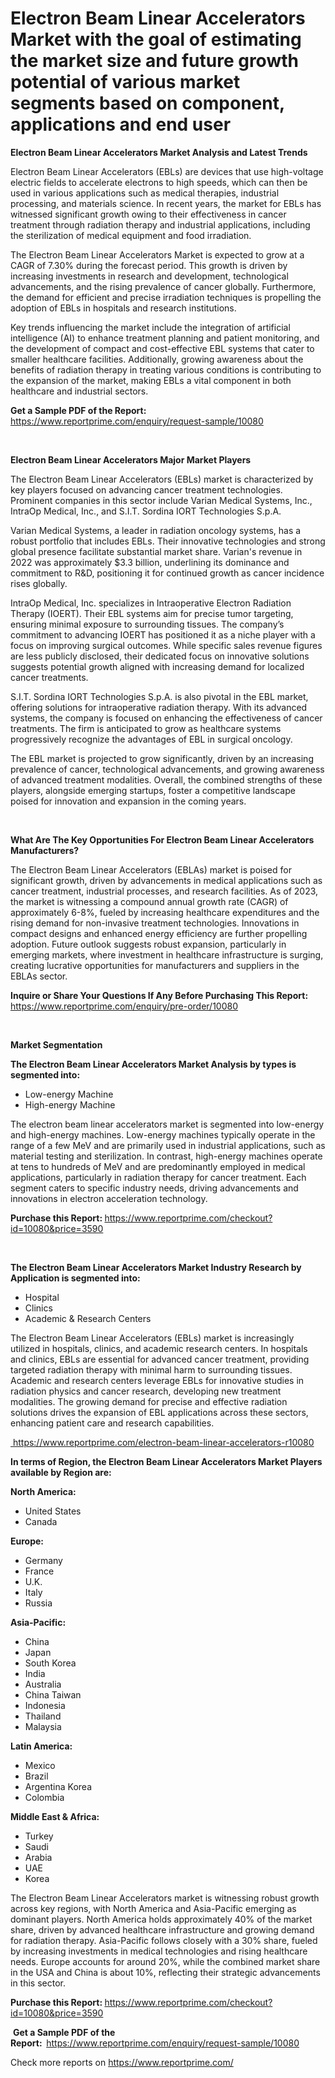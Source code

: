 <p><h1>Electron Beam Linear Accelerators Market with the goal of estimating the market size and future growth potential of various market segments based on component, applications and end user</h1></p><p><strong>Electron Beam Linear Accelerators Market Analysis and Latest Trends</strong></p>
<p><p>Electron Beam Linear Accelerators (EBLs) are devices that use high-voltage electric fields to accelerate electrons to high speeds, which can then be used in various applications such as medical therapies, industrial processing, and materials science. In recent years, the market for EBLs has witnessed significant growth owing to their effectiveness in cancer treatment through radiation therapy and industrial applications, including the sterilization of medical equipment and food irradiation.</p><p>The Electron Beam Linear Accelerators Market is expected to grow at a CAGR of 7.30% during the forecast period. This growth is driven by increasing investments in research and development, technological advancements, and the rising prevalence of cancer globally. Furthermore, the demand for efficient and precise irradiation techniques is propelling the adoption of EBLs in hospitals and research institutions.</p><p>Key trends influencing the market include the integration of artificial intelligence (AI) to enhance treatment planning and patient monitoring, and the development of compact and cost-effective EBL systems that cater to smaller healthcare facilities. Additionally, growing awareness about the benefits of radiation therapy in treating various conditions is contributing to the expansion of the market, making EBLs a vital component in both healthcare and industrial sectors.</p></p>
<p><strong>Get a Sample PDF of the Report:&nbsp;</strong> <a href="https://www.reportprime.com/enquiry/request-sample/10080?utm_campaign=3019&utm_medium=2&utm_source=Github&utm_content=ia&utm_term=20032025&utm_id=electron-beam-linear-accelerators">https://www.reportprime.com/enquiry/request-sample/10080</a></p>
<p>&nbsp;</p>
<p><strong>Electron Beam Linear Accelerators Major Market Players</strong></p>
<p><p>The Electron Beam Linear Accelerators (EBLs) market is characterized by key players focused on advancing cancer treatment technologies. Prominent companies in this sector include Varian Medical Systems, Inc., IntraOp Medical, Inc., and S.I.T. Sordina IORT Technologies S.p.A.</p><p>Varian Medical Systems, a leader in radiation oncology systems, has a robust portfolio that includes EBLs. Their innovative technologies and strong global presence facilitate substantial market share. Varian's revenue in 2022 was approximately $3.3 billion, underlining its dominance and commitment to R&D, positioning it for continued growth as cancer incidence rises globally.</p><p>IntraOp Medical, Inc. specializes in Intraoperative Electron Radiation Therapy (IOERT). Their EBL systems aim for precise tumor targeting, ensuring minimal exposure to surrounding tissues. The company’s commitment to advancing IOERT has positioned it as a niche player with a focus on improving surgical outcomes. While specific sales revenue figures are less publicly disclosed, their dedicated focus on innovative solutions suggests potential growth aligned with increasing demand for localized cancer treatments.</p><p>S.I.T. Sordina IORT Technologies S.p.A. is also pivotal in the EBL market, offering solutions for intraoperative radiation therapy. With its advanced systems, the company is focused on enhancing the effectiveness of cancer treatments. The firm is anticipated to grow as healthcare systems progressively recognize the advantages of EBL in surgical oncology.</p><p>The EBL market is projected to grow significantly, driven by an increasing prevalence of cancer, technological advancements, and growing awareness of advanced treatment modalities. Overall, the combined strengths of these players, alongside emerging startups, foster a competitive landscape poised for innovation and expansion in the coming years.</p></p>
<p>&nbsp;</p>
<p><strong>What Are The Key Opportunities For Electron Beam Linear Accelerators Manufacturers?</strong></p>
<p><p>The Electron Beam Linear Accelerators (EBLAs) market is poised for significant growth, driven by advancements in medical applications such as cancer treatment, industrial processes, and research facilities. As of 2023, the market is witnessing a compound annual growth rate (CAGR) of approximately 6-8%, fueled by increasing healthcare expenditures and the rising demand for non-invasive treatment technologies. Innovations in compact designs and enhanced energy efficiency are further propelling adoption. Future outlook suggests robust expansion, particularly in emerging markets, where investment in healthcare infrastructure is surging, creating lucrative opportunities for manufacturers and suppliers in the EBLAs sector.</p></p>
<p><strong>Inquire or Share Your Questions If Any Before Purchasing This Report:</strong> <a href="https://www.reportprime.com/enquiry/pre-order/10080?utm_campaign=3019&utm_medium=2&utm_source=Github&utm_content=ia&utm_term=20032025&utm_id=electron-beam-linear-accelerators">https://www.reportprime.com/enquiry/pre-order/10080</a></p>
<p>&nbsp;</p>
<p><strong>Market Segmentation</strong></p>
<p><strong>The Electron Beam Linear Accelerators Market Analysis by types is segmented into:</strong></p>
<p><ul><li>Low-energy Machine</li><li>High-energy Machine</li></ul></p>
<p><p>The electron beam linear accelerators market is segmented into low-energy and high-energy machines. Low-energy machines typically operate in the range of a few MeV and are primarily used in industrial applications, such as material testing and sterilization. In contrast, high-energy machines operate at tens to hundreds of MeV and are predominantly employed in medical applications, particularly in radiation therapy for cancer treatment. Each segment caters to specific industry needs, driving advancements and innovations in electron acceleration technology.</p></p>
<p><strong>Purchase this Report:&nbsp;</strong><a href="https://www.reportprime.com/checkout?id=10080&price=3590&utm_campaign=3019&utm_medium=2&utm_source=Github&utm_content=ia&utm_term=20032025&utm_id=electron-beam-linear-accelerators">https://www.reportprime.com/checkout?id=10080&price=3590</a></p>
<p>&nbsp;</p>
<p><strong>The Electron Beam Linear Accelerators Market Industry Research by Application is segmented into:</strong></p>
<p><ul><li>Hospital</li><li>Clinics</li><li>Academic & Research Centers</li></ul></p>
<p><p>The Electron Beam Linear Accelerators (EBLs) market is increasingly utilized in hospitals, clinics, and academic research centers. In hospitals and clinics, EBLs are essential for advanced cancer treatment, providing targeted radiation therapy with minimal harm to surrounding tissues. Academic and research centers leverage EBLs for innovative studies in radiation physics and cancer research, developing new treatment modalities. The growing demand for precise and effective radiation solutions drives the expansion of EBL applications across these sectors, enhancing patient care and research capabilities.</p></p>
<p><a href="https://www.reportprime.com/electron-beam-linear-accelerators-r10080?utm_campaign=3019&utm_medium=2&utm_source=Github&utm_content=ia&utm_term=20032025&utm_id=electron-beam-linear-accelerators">&nbsp;https://www.reportprime.com/electron-beam-linear-accelerators-r10080</a></p>
<p><strong>In terms of Region, the Electron Beam Linear Accelerators Market Players available by Region are:</strong></p>
<p>
    <p> <strong> North America: </strong>
        <ul>
            <li>United States</li>
            <li>Canada</li>
        </ul>
        </p> 
    <p> <strong> Europe: </strong>
        <ul>
            <li>Germany</li>
            <li>France</li>
            <li>U.K.</li>
            <li>Italy</li>
            <li>Russia</li>
        </ul>
        </p> 
    <p> <strong> Asia-Pacific: </strong>
        <ul>
            <li>China</li>
            <li>Japan</li>
            <li>South Korea</li>
            <li>India</li>
            <li>Australia</li>
            <li>China Taiwan</li>
            <li>Indonesia</li>
            <li>Thailand</li>
            <li>Malaysia</li>
        </ul>
        </p> 
    <p> <strong> Latin America: </strong>
        <ul>
            <li>Mexico</li>
            <li>Brazil</li>
            <li>Argentina Korea</li>
            <li>Colombia</li>
        </ul>
        </p> 
    <p> <strong> Middle East & Africa: </strong>
        <ul>
            <li>Turkey</li>
            <li>Saudi</li>
            <li>Arabia</li>
            <li>UAE</li>
            <li>Korea</li>
        </ul>
    </p>
    </p>
<p><p>The Electron Beam Linear Accelerators market is witnessing robust growth across key regions, with North America and Asia-Pacific emerging as dominant players. North America holds approximately 40% of the market share, driven by advanced healthcare infrastructure and growing demand for radiation therapy. Asia-Pacific follows closely with a 30% share, fueled by increasing investments in medical technologies and rising healthcare needs. Europe accounts for around 20%, while the combined market share in the USA and China is about 10%, reflecting their strategic advancements in this sector.</p></p>
<p><strong>Purchase this Report: </strong><a href="https://www.reportprime.com/checkout?id=10080&price=3590&utm_campaign=3019&utm_medium=2&utm_source=Github&utm_content=ia&utm_term=20032025&utm_id=electron-beam-linear-accelerators">https://www.reportprime.com/checkout?id=10080&price=3590</a></p>
<p>&nbsp;<strong>Get a Sample PDF of the Report:&nbsp;&nbsp;</strong><a href="https://www.reportprime.com/enquiry/request-sample/10080?utm_campaign=3019&utm_medium=2&utm_source=Github&utm_content=ia&utm_term=20032025&utm_id=electron-beam-linear-accelerators">https://www.reportprime.com/enquiry/request-sample/10080</a></p>
<p><strong></strong></p>
<p>Check more reports on <a href="https://www.reportprime.com/?utm_campaign=3019&utm_medium=2&utm_source=Github&utm_content=ia&utm_term=20032025&utm_id=electron-beam-linear-accelerators">https://www.reportprime.com/</a></p>